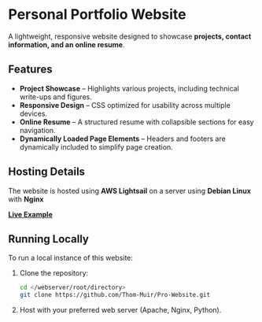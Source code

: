 # Personal Portfolio Website  
A lightweight, responsive website designed to showcase **projects, contact information, and an online resume**.  

## Features  
- **Project Showcase** – Highlights various projects, including technical write-ups and figures.  
- **Responsive Design** – CSS optimized for usability across multiple devices.  
- **Online Resume** – A structured resume with collapsible sections for easy navigation.  
- **Dynamically Loaded Page Elements** – Headers and footers are dynamically included to simplify page creation.  

## Hosting Details  
The website is hosted using **AWS Lightsail** on a server using **Debian Linux** with **Nginx**

**[Live Example](https://www.thomasmuirit.com)**  

## Running Locally  
To run a local instance of this website:  
1. Clone the repository:  
   ```bash
   cd </webserver/root/directory>
   git clone https://github.com/Thom-Muir/Pro-Website.git  
   ```
2. Host with your preferred web server (Apache, Nginx, Python).
